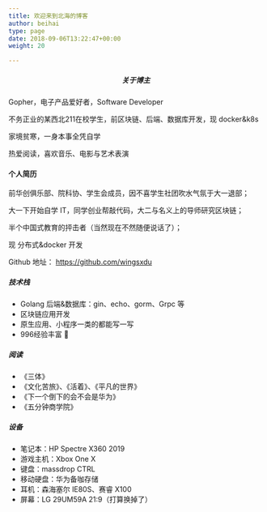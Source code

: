 ```yaml
---
title: 欢迎来到北海的博客
author: beihai
type: page
date: 2018-09-06T13:22:47+00:00
weight: 20

---
```


<h5 style="text-align: center;">
  <strong>关于博主</strong>
</h5>



Gopher，电子产品爱好者，Software Developer

不务正业的某西北211在校学生，前区块链、后端、数据库开发，现 docker&k8s

家境贫寒，一身本事全凭自学


热爱阅读，喜欢音乐、电影与艺术表演

 

#### 个人简历

前华创俱乐部、院科协、学生会成员，因不喜学生社团吹水气氛于大一退部；

大一下开始自学 IT，同学创业帮敲代码，大二与名义上的导师研究区块链；

半个中国式教育的抨击者（当然现在不然随便说话了）；

 现 分布式&docker 开发

Github 地址： https://github.com/wingsxdu

##### 技术栈

- Golang 后端&数据库：gin、echo、gorm、Grpc 等
- 区块链应用开发
- 原生应用、小程序一类的都能写一写
- 996经验丰富 🙂

##### 阅读

- 《三体》
- 《文化苦旅》、《活着》、《平凡的世界》
- 《下一个倒下的会不会是华为》
- 《五分钟商学院》

##### 设备

- 笔记本：HP Spectre X360 2019
- 游戏主机：Xbox One X
- 键盘：massdrop CTRL
- 移动硬盘：华为备咖存储
- 耳机：森海塞尔 IE80S、赛睿 X100
- 屏幕：LG 29UM59A 21:9（打算换掉了）
